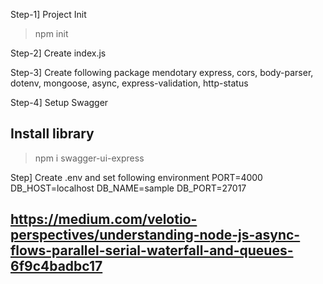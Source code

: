 Step-1] Project Init
> npm init

Step-2] Create index.js

Step-3] Create following package mendotary
express, cors, body-parser, dotenv, mongoose, async, express-validation, http-status

Step-4] Setup Swagger
## Install library
> npm i swagger-ui-express

Step] Create .env and set following environment
PORT=4000
DB_HOST=localhost
DB_NAME=sample
DB_PORT=27017


## https://medium.com/velotio-perspectives/understanding-node-js-async-flows-parallel-serial-waterfall-and-queues-6f9c4badbc17